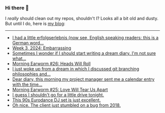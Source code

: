 ### Hi there 👋

I _really_ should clean out my repos, shouldn't I? Looks all a bit old and dusty. But until I do, here is [my blog](https://lostfocus.de/):

--- 

<!-- POST-LIST:START -->
- [I had a little erfolgserlebnis &lpar;now see, English speaking readers: this is a German word…](https://lostfocus.de/2024/01/22/232038/)
- [Week 3, 2024: Embarrassing](https://lostfocus.de/2024/01/21/week-3-2024-embarrassing/)
- [Sometimes I wonder if I should start writing a dream diary. I&#39;m not sure what…](https://lostfocus.de/2024/01/20/232030/)
- [Morning Earworm #26: Heads Will Roll](https://lostfocus.de/2024/01/19/morning-earworm-25-heads-will-roll/)
- [I just woke up from a dream in which I discussed git branching philosophies and…](https://lostfocus.de/2024/01/19/232021/)
- [Dear diary, this morning my project manager sent me a calendar entry with the time…](https://lostfocus.de/2024/01/18/232019/)
- [Morning Earworm #25: Love Will Tear Us Apart](https://lostfocus.de/2024/01/17/morning-earworm-25-love-will-tear-us-apart/)
- [I guess I shouldn&#39;t go for a little drive tonight.](https://lostfocus.de/2024/01/16/232002/)
- [This 90s Eurodance DJ set is just excellent.](https://lostfocus.de/2024/01/16/231996/)
- [Oh nice. The client just stumbled on a bug from 2018.](https://lostfocus.de/2024/01/15/231994/)
<!-- POST-LIST:END -->

<!--
**lostfocus/lostfocus** is a ✨ _special_ ✨ repository because its `README.md` (this file) appears on your GitHub profile.

Here are some ideas to get you started:

- 🔭 I’m currently working on ...
- 🌱 I’m currently learning ...
- 👯 I’m looking to collaborate on ...
- 🤔 I’m looking for help with ...
- 💬 Ask me about ...
- 📫 How to reach me: ...
- 😄 Pronouns: ...
- ⚡ Fun fact: ...
-->
